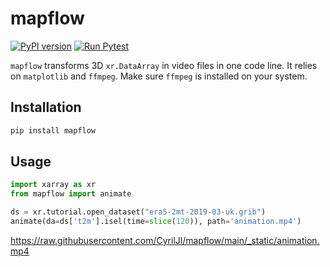 # mapflow

[![PyPI version](https://badge.fury.io/py/mapflow.svg)](https://badge.fury.io/py/mapflow)
[![Run Pytest](https://github.com/CyrilJl/mapflow/actions/workflows/pytest.yaml/badge.svg)](https://github.com/CyrilJl/mapflow/actions/workflows/pytest.yaml)

``mapflow`` transforms 3D ``xr.DataArray`` in video files in one code line. It relies on ``matplotlib`` and ``ffmpeg``. Make sure ``ffmpeg`` is installed on your system.

## Installation

```bash
pip install mapflow
```

## Usage

```python
import xarray as xr
from mapflow import animate

ds = xr.tutorial.open_dataset("era5-2mt-2019-03-uk.grib")
animate(da=ds['t2m'].isel(time=slice(120)), path='animation.mp4')
```

<https://raw.githubusercontent.com/CyrilJl/mapflow/main/_static/animation.mp4>
